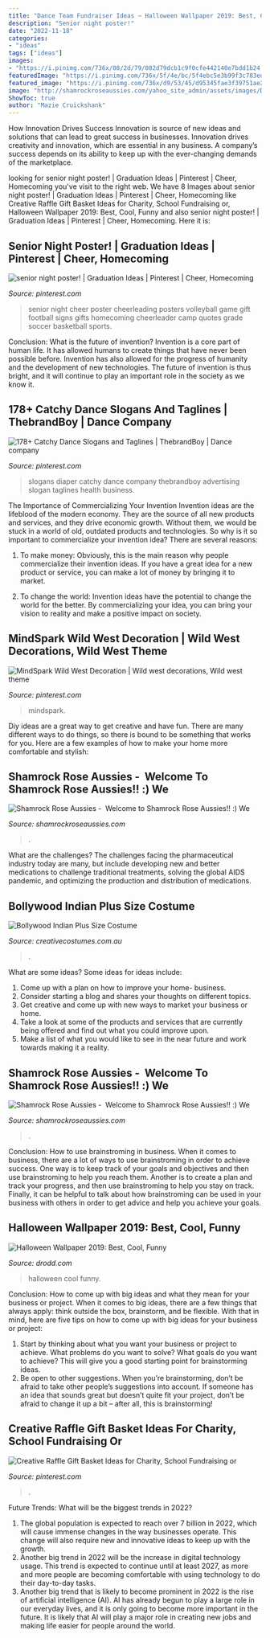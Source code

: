 ```yaml
---
title: "Dance Team Fundraiser Ideas ~ Halloween Wallpaper 2019: Best, Cool, Funny"
description: "Senior night poster!"
date: "2022-11-18"
categories:
- "ideas"
tags: ["ideas"]
images:
- "https://i.pinimg.com/736x/08/2d/79/082d79dcb1c9f0cfe442140e7bdd1b24.jpg"
featuredImage: "https://i.pinimg.com/736x/5f/4e/bc/5f4ebc5e3b99f3c783edfda95ede272e.jpg"
featured_image: "https://i.pinimg.com/736x/d9/53/45/d95345fae3f39751ae20d8d00b611eac.jpg"
image: "http://shamrockroseaussies.com/yahoo_site_admin/assets/images/DSC_0212.114215045_std.jpg"
ShowToc: true
author: "Mazie Cruickshank"
---
```



How Innovation Drives Success
Innovation is source of new ideas and solutions that can lead to great success in businesses. Innovation drives creativity and innovation, which are essential in any business. A company’s success depends on its ability to keep up with the ever-changing demands of the marketplace.

	

		
looking for senior night poster! | Graduation Ideas | Pinterest | Cheer, Homecoming you've visit to the right web. We have 8 Images about senior night poster! | Graduation Ideas | Pinterest | Cheer, Homecoming like Creative Raffle Gift Basket Ideas for Charity, School Fundraising or, Halloween Wallpaper 2019: Best, Cool, Funny and also senior night poster! | Graduation Ideas | Pinterest | Cheer, Homecoming. Here it is:
		
    
## Senior Night Poster! | Graduation Ideas | Pinterest | Cheer, Homecoming

<img loading=lazy src="https://s-media-cache-ak0.pinimg.com/736x/61/2d/b3/612db3c1cdfbbdeb81bfedcea1b356e9.jpg" onerror="this.onerror=null;this.src='https://tse3.mm.bing.net/th?id=OIP.70UdIZI8lfC56u2uB_ctHQHaJ3&amp;pid=15.1';" alt="senior night poster! | Graduation Ideas | Pinterest | Cheer, Homecoming">

_Source: pinterest.com_

>senior night cheer poster cheerleading posters volleyball game gift football signs gifts homecoming cheerleader camp quotes grade soccer basketball sports. 

	

Conclusion: What is the future of invention?
Invention is a core part of human life. It has allowed humans to create things that have never been possible before. Invention has also allowed for the progress of humanity and the development of new technologies. The future of invention is thus bright, and it will continue to play an important role in the society as we know it.

    
## 178+ Catchy Dance Slogans And Taglines | ThebrandBoy | Dance Company

<img loading=lazy src="https://i.pinimg.com/736x/08/2d/79/082d79dcb1c9f0cfe442140e7bdd1b24.jpg" onerror="this.onerror=null;this.src='https://tse2.mm.bing.net/th?id=OIP.7HWC2jGIn33pyxpFe0ajfQHaFj&amp;pid=15.1';" alt="178+ Catchy Dance Slogans and Taglines | ThebrandBoy | Dance company">

_Source: pinterest.com_

>slogans diaper catchy dance company thebrandboy advertising slogan taglines health business. 

	

The Importance of Commercializing Your Invention
Invention ideas are the lifeblood of the modern economy. They are the source of all new products and services, and they drive economic growth. Without them, we would be stuck in a world of old, outdated products and technologies.
So why is it so important to commercialize your invention idea? There are several reasons:

1. To make money: Obviously, this is the main reason why people commercialize their invention ideas. If you have a great idea for a new product or service, you can make a lot of money by bringing it to market.

2. To change the world: Invention ideas have the potential to change the world for the better. By commercializing your idea, you can bring your vision to reality and make a positive impact on society.


    
## MindSpark Wild West Decoration | Wild West Decorations, Wild West Theme

<img loading=lazy src="https://i.pinimg.com/736x/d9/53/45/d95345fae3f39751ae20d8d00b611eac.jpg" onerror="this.onerror=null;this.src='https://tse1.mm.bing.net/th?id=OIP.Q2khqG5iN5TiaFDutbXVOAHaJ3&amp;pid=15.1';" alt="MindSpark Wild West Decoration | Wild west decorations, Wild west theme">

_Source: pinterest.com_

>mindspark. 

	

Diy ideas are a great way to get creative and have fun. There are many different ways to do things, so there is bound to be something that works for you. Here are a few examples of how to make your home more comfortable and stylish: 

    
## Shamrock Rose Aussies - ﻿﻿﻿ Welcome To Shamrock Rose Aussies!! :) We

<img loading=lazy src="http://shamrockroseaussies.com/yahoo_site_admin/assets/images/DSC_0212.114215045_std.jpg" onerror="this.onerror=null;this.src='https://tse1.mm.bing.net/th?id=OIP.P4URlUyjIOC8xNCAxF-BsgHaFR&amp;pid=15.1';" alt="Shamrock Rose Aussies - ﻿﻿﻿ Welcome to Shamrock Rose Aussies!! :) We">

_Source: shamrockroseaussies.com_

>. 

	

What are the challenges?
The challenges facing the pharmaceutical industry today are many, but include developing new and better medications to challenge traditional treatments, solving the global AIDS pandemic, and optimizing the production and distribution of medications.

    
## Bollywood Indian Plus Size Costume

<img loading=lazy src="https://www.creativecostumes.com.au/wp-content/uploads/2018/07/CC_April_18_078-768x1024.jpg" onerror="this.onerror=null;this.src='https://tse2.mm.bing.net/th?id=OIP.Ei4yYV3RKK3JLhPVukRZygHaJ4&amp;pid=15.1';" alt="Bollywood Indian Plus Size Costume">

_Source: creativecostumes.com.au_

>. 

	

What are some ideas?
Some ideas for ideas include:
1. Come up with a plan on how to improve your home- business. 
2. Consider starting a blog and shares your thoughts on different topics. 
3. Get creative and come up with new ways to market your business or home. 
4. Take a look at some of the products and services that are currently being offered and find out what you could improve upon. 
5. Make a list of what you would like to see in the near future and work towards making it a reality. 

    
## Shamrock Rose Aussies - ﻿﻿﻿ Welcome To Shamrock Rose Aussies!! :) We

<img loading=lazy src="http://shamrockroseaussies.com/yahoo_site_admin/assets/images/DSC_0756.10500148_std.jpg" onerror="this.onerror=null;this.src='https://tse1.mm.bing.net/th?id=OIP.GbFGas-ayDWMUd_9vgedSwHaGO&amp;pid=15.1';" alt="Shamrock Rose Aussies - ﻿﻿﻿ Welcome to Shamrock Rose Aussies!! :) We">

_Source: shamrockroseaussies.com_

>. 

	

Conclusion: How to use brainstroming in business.
When it comes to business, there are a lot of ways to use brainstroming in order to achieve success. One way is to keep track of your goals and objectives and then use brainstroming to help you reach them. Another is to create a plan and track your progress, and then use brainstroming to help you stay on track. Finally, it can be helpful to talk about how brainstroming can be used in your business with others in order to get advice and help you achieve your goals.

    
## Halloween Wallpaper 2019: Best, Cool, Funny

<img loading=lazy src="https://www.drodd.com/images10/halloween-wallpaper04.jpg" onerror="this.onerror=null;this.src='https://tse1.mm.bing.net/th?id=OIP._2_pAsWLsr0Inydnka2SnAHaEo&amp;pid=15.1';" alt="Halloween Wallpaper 2019: Best, Cool, Funny">

_Source: drodd.com_

>halloween cool funny. 

	

Conclusion: How to come up with big ideas and what they mean for your business or project.
When it comes to big ideas, there are a few things that always apply: think outside the box, brainstorm, and be flexible. With that in mind, here are five tips on how to come up with big ideas for your business or project: 
1. Start by thinking about what you want your business or project to achieve. What problems do you want to solve? What goals do you want to achieve? This will give you a good starting point for brainstorming ideas. 
2. Be open to other suggestions. When you’re brainstorming, don’t be afraid to take other people’s suggestions into account. If someone has an idea that sounds great but doesn’t quite fit your project, don’t be afraid to change it up a bit – after all, this is brainstorming! 

    
## Creative Raffle Gift Basket Ideas For Charity, School Fundraising Or

<img loading=lazy src="https://i.pinimg.com/736x/5f/4e/bc/5f4ebc5e3b99f3c783edfda95ede272e.jpg" onerror="this.onerror=null;this.src='https://tse1.mm.bing.net/th?id=OIP.Qb9RyfUioG1N_-nc7CIokAHaLH&amp;pid=15.1';" alt="Creative Raffle Gift Basket Ideas for Charity, School Fundraising or">

_Source: pinterest.com_

>. 

	

Future Trends: What will be the biggest trends in 2022?
1. The global population is expected to reach over 7 billion in 2022, which will cause immense changes in the way businesses operate. This change will also require new and innovative ideas to keep up with the growth.
2. Another big trend in 2022 will be the increase in digital technology usage. This trend is expected to continue until at least 2027, as more and more people are becoming comfortable with using technology to do their day-to-day tasks.
3. Another big trend that is likely to become prominent in 2022 is the rise of artificial intelligence (AI). AI has already begun to play a large role in our everyday lives, and it is only going to become more important in the future. It is likely that AI will play a major role in creating new jobs and making life easier for people around the world.

